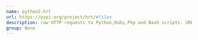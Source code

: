 ```yaml
---
name: python2-hrt
url: https://pypi.org/project/hrt/#files
description: raw HTTP requests to Python,Ruby,Php and Bash scripts. URL : https://pypi.org/project/hrt/#files Groups : None
group: None
---
```

